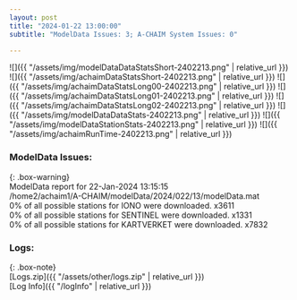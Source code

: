 ```yaml
---
layout: post
title: "2024-01-22 13:00:00"
subtitle: "ModelData Issues: 3; A-CHAIM System Issues: 0"

---
```


![]({{ "/assets/img/modelDataDataStatsShort-2402213.png" | relative_url }})
![]({{ "/assets/img/achaimDataStatsShort-2402213.png" | relative_url }})
![]({{ "/assets/img/achaimDataStatsLong00-2402213.png" | relative_url }})
![]({{ "/assets/img/achaimDataStatsLong01-2402213.png" | relative_url }})
![]({{ "/assets/img/achaimDataStatsLong02-2402213.png" | relative_url }})
![]({{ "/assets/img/modelDataDataStats-2402213.png" | relative_url }})
![]({{ "/assets/img/modelDataStationStats-2402213.png" | relative_url }})
![]({{ "/assets/img/achaimRunTime-2402213.png" | relative_url }})


### ModelData Issues:  
  
{: .box-warning}  
 ModelData report for 22-Jan-2024 13:15:15   
 /home2/achaim1/A-CHAIM/modelData/2024/022/13/modelData.mat   
 0% of all possible stations for IONO were downloaded. x3611   
 0% of all possible stations for SENTINEL were downloaded. x1331   
 0% of all possible stations for KARTVERKET were downloaded. x7832   
  


### Logs:  
  
{: .box-note}  
[Logs.zip]({{ "/assets/other/logs.zip" | relative_url }})  
[Log Info]({{ "/logInfo" | relative_url }})  
